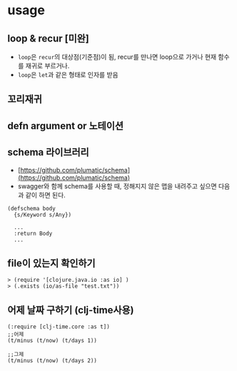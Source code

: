 # usage

## loop & recur \[미완\]

* `loop`은 `recur`의 대상점\(기준점\)이 됨, recur를 만나면 loop으로 가거나 현재 함수를 재귀로 부르거나.
* `loop`은 `let`과 같은 형태로 인자를 받음

## 꼬리재귀

## defn argument or 노테이션

## schema 라이브러리

* [https://github.com/plumatic/schema](https://github.com/plumatic/schema)
* swagger와 함께 schema를 사용할 때, 정해지지 않은 맵을 내려주고 싶으면 다음과 같이 하면 된다.

```text
(defschema body
  {s/Keyword s/Any})

  ...
  :return Body
  ...
```

## file이 있는지 확인하기

```text
> (require '[clojure.java.io :as io] )
> (.exists (io/as-file "test.txt"))
```

## 어제 날짜 구하기 \(clj-time사용\)

```text
(:require [clj-time.core :as t])
;;어제
(t/minus (t/now) (t/days 1))

;;그제
(t/minus (t/now) (t/days 2))
```

